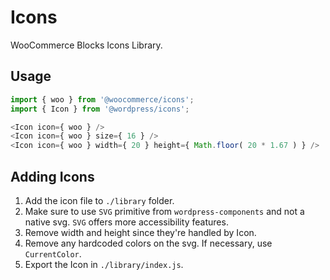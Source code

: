 # Icons

WooCommerce Blocks Icons Library.

## Usage

```js
import { woo } from '@woocommerce/icons';
import { Icon } from '@wordpress/icons';

<Icon icon={ woo } />
<Icon icon={ woo } size={ 16 } />
<Icon icon={ woo } width={ 20 } height={ Math.floor( 20 * 1.67 ) } />
```

## Adding Icons

1. Add the icon file to `./library` folder.
2. Make sure to use `SVG` primitive from `wordpress-components` and not a native svg. `SVG` offers more accessibility features.
3. Remove width and height since they're handled by Icon.
4. Remove any hardcoded colors on the svg. If necessary, use `CurrentColor`.
5. Export the Icon in `./library/index.js`.
